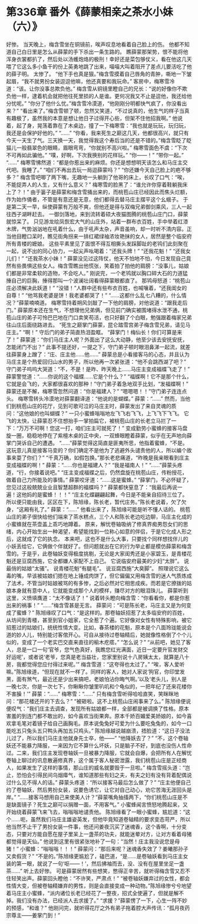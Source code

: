 # 第336章 番外《薛蒙相亲之茶水小妹（六）》
好惨。
当天晚上，梅含雪坐在铜镜前，唉声叹息地看着自己脸上的伤。
他都不知道自己白日里是怎么从薛蒙的手下杀出一条生路的。
瞧薛蒙那架势，恨不能将他浑身衣裳都扒了，然后处以汤蠖炮烙的极刑！幸好还是菜包够仗义，看在他这几天喂了它这么多小鱼干的份上英勇地跳了出来，喵喵大叫着阻开了差点儿要活吃了他的薛子明。
太惨了。
“他下手也真是狠。”梅含雪摸着自己唇角的青肿，嘶地一下皱起眉，“我不就男扮女装逗逗他嘛，他还真要和我玩命。”
客房中，梅寒雪冷道：“该。让你没事总欺负他。”
梅含雪从铜镜里瞪自己的兄长：“说的好像你不欺负他一样，逮着机会就把他往死里损的人是谁。更何况我又不止是逗他，我还给他分忧呢。”
“你分了他什么忧。”梅含雪冷漠道，“他刚刚分明都快气疯了，你没看出来？”
“看出来了。”梅含雪顿了顿，忽然又笑道，“不过说真的，他生气的样子当真有趣极了，虽然我的本意是想让他日子过得开心些，但架不住他招我啊。”
他说着，起了身，晃荡着靠在了木桌边，撞了一下梅寒雪：“我也就是玩玩，玩归玩，我还是会保护好他的。”
“……”
“你看，我来死生之巅这几天，他都很高兴，就只有今天一天生了气。三天换一天，我觉得我这个寿后当的还是不错的。”梅含雪眨了眨猫儿一般翡翠色的眼睛，眉眼弯弯，“你就别不高兴啦。”
梅寒雪面色不虞：“下次不可再如此骗他。”
“噗，好啊，下次我换别的花样玩。”
“你——！”
“带你一起。”
“……”
梅寒雪怫然道：“都是你惹出来的麻烦。你还是想想明天该怎么和马庄主交代吧。我睡了。”
“咱们不再出去玩一局逗薛蒙吗？”
“你还嫌今天自己脸上的疤不够多？”
梅含雪吧唧了两下嘴，无趣地一头躺到了他哥的床上，长叹了口气：“唉，不能捉弄人的人生，又有什么意义？”
梅寒雪的脸黑了：“谁允许你穿着鞋躺我床上了？！”
由于篓子是薛蒙和梅含雪捅出来的，而桃苞山庄已经因此而焦头烂额，作为始作俑者，不管是有意还是无意，他们都得去替马庄主摆平这个幺蛾子。
于是第二天一早，纵使薛蒙有万般不爽，但他还是得与双梅兄弟御剑乘风，三人一起往西子湖畔赶去。
一御剑落地，来到流转着硕大夜猫图腾的桃苞山庄门口，薛蒙就惊呆了。
只见游龙绘凤恢宏大气的山庄外，站着一群布衣百姓，手中举着红漆木牌，气势汹汹地在吼着什么，由于吼声太杂，声音虽响，却一时听不清内容。正当他目瞪口呆时，瞧见街角拐来一排红裙绿袖浓妆艳抹的女人，居然是整个临安府所有青楼的嬷娘。
这些平素里见了面恨不得互相撕头发踩脚趾的老鸨们此刻聚在一起，说不出的同心协力，一起尖声吆喝着：“还我头牌！”
“还我花魁！”
“还我女儿们！”
“还我茶水小妹！”
薛蒙没见过这阵仗，他天不怕地不怕，今日发现自己竟然有些畏惧这些女人。梅含雪瞧出他慌张，笑着拍了拍他的肩膀：“没事儿，姑娘们都是非常柔软的造物，不会吃人。”
刚说完，一个老鸨就以胸口碎大石的力道猛捶自己的巨胸，捶得那叫一个波澜壮阔看得薛蒙眼都直了。
那鸨母怒道：“桃苞山庄必须解决此妖道！”
“没错！”人群中还有些布衣百姓，也喊嚷着，“还我闺女的自尊！”
“他骂我老婆是饼！我老婆都哭了！”
“……这都什么乱七八糟的，什么情况？”薛蒙喃喃道。
梅寒雪持着朔风剑敲了一下他的肩膀，对他说道：“跟我走后门。”
薛蒙原本还在生气，不想理他兄弟俩，但见前门确实被围堵得水泄不通，桃苞山庄的弟子可怜巴巴地在门口卖笑苟活，也只好翻了个白眼，勉强跟着梅家兄弟往山庄后面绕路进去。
“死生之巅掌门薛蒙，昆仑踏雪宫弟子梅含雪兄弟，请见马庄主。”
“啊！”
守后门的弟子简直热泪盈眶。
“薛掌门！梅仙长！你们可算是来了！”
薛蒙道：“你们马庄主人呢？外面出了这么大动静，他至少该去安抚安抚，怎能闭门不出？”
此事不提还好，一提之下，守门弟子顿时眼泪鼻涕一起流，就差往薛蒙身上蹭了：“庄、庄主他……他……”
薛蒙总是小看接客马的心态，并且认为马庄主是个热爱回归山水的男子，所以他再一次紧张道：“他不会跳西湖了吧？”
守门弟子呜呜大哭道：“不，不是！是昨、昨天晚上……马庄主变成福蝶飞走了！”
薛蒙警觉道：“……你说的这个福蝶……它是个什么？”
“福蝶啊！它不是那个什么，它就是会飞的，大家都很喜欢的那种！”守门弟子着急地双手比划，“发福蝶啊！”
薛蒙还是不解，梅寒雪忽然问道：“你是福建人？”
“嗯嗯嗯！！”守门弟子连连点头。
梅寒雪转头冷漠地对薛蒙翻译道：“他说的是蝴蝶。”
薛蒙：“……”
然而，当他们到桃苞山庄的花厅，见到可歌可泣的马庄主时，薛蒙发出了来自灵魂的质问：“这他娘的也叫蝴蝶？”
一只小蜜蜂嗡嗡地左飞飞右飞飞，上飞飞下飞飞。
它飞的太快，让薛蒙忍不住想抬手一掌拍扁它，被桃苞山庄的长老立马拦了一下：“万万不可啊！您这一打，咱们庄主可就死了！”
变成勤劳小蜜蜂的接客马盘旋一圈，稳稳地停在了紫檀木桌的正中央，一双蜂眼瞪着薛蒙，似乎在无声地向薛掌门哭诉自己的遭遇。
“……”薛蒙觉得这简直是匪夷所思，他指着蜜蜂，“不是。这玩意儿真是接客马变的？你们确定不是他为了逃避外头谴责他的人，所以编个故事来耍了你们？”
“千真万确，如假包换。”那长老悲痛道，“昨晚是我亲眼看到庄主变成福蝶的啊！”
薛蒙：“……你也是福建人？”
“我是福南人！”
“……”薛蒙头疼道，“行，你接着说吧。”
“庄主变成福蝶之后，仍然盘旋在桃苞山庄，传粉授花，做着自己力所能及的事情。”
薛蒙咬牙道：“……这是蜜蜂。”
“薛掌门，不必怀疑了，您见过这般兢兢业业且智慧超群的福蝶吗？”
薛蒙都快窒息了：“我最后再说一遍！这他妈的是蜜蜂！！！”
“庄主化蝶翩翩起舞，今日是不能亲自招待三位了。所以便只能由我，区区在下，陈旭缘，陈长老，暂代庄务。”陈长老说着，欠了欠身，“这厢有礼了。”
薛蒙：“……”
他看出来了，陈旭缘可能是听不懂人话的。
桃苞山庄的弟子很快给他们端来了茶水糕点，三个人和陈长老边吃边聊，马庄主化成的小蜜蜂就在茶壶盖上乖巧地蹲着。
原来，解忧卷轴吸纳了修真界痴男怨女们的思绪，内心开始生出一种渴望，希望能找到一位称心如意的伴侣，于是它化成人形之后，这就成了它的执念。
本来吧，这也不是什么大事，只要找个同样想找伴儿的小妖丢给它，它俩做个伴就好了。但问题就出在它的行为举止都是模仿薛蒙和梅含雪的。于是乎，此卷轴妖变得极度挑剔，无论是大家闺秀还是小家碧玉，是青楼花魁还是豆腐西施，它全都嫌人家配不上自己。
它说临安府最美的少妇“太胖”。
说最俏的姑娘“太骚”。
说青楼花魁“有腿毛”。
说豆腐西施“大臭脚”。
照理说它这么毒的嘴，早该被姑娘们摁在地上锤成肉饼了，但它偏偏又用梅含雪的迷人气质炼成了法术，不管当时姑娘被骂的有多惨，之后必然对它相思成疾。而若是它撩拨的姑娘本身就有意中人，它就能变成那个人的模样，赚尽对方的眼泪珠儿。
薛蒙听到这里，义愤填膺道：“太不像话了！”
说着转头瞪向梅含雪：“你看看你，都是你惹出来的祸事！”
“……”梅含雪甚是无言。
薛蒙问：“可是陈长老，马庄主又是为何变成了蜜蜂？”
陈旭缘叹了口气：“是这样的。那卷轴妖招惹了太多临安府的百姓，从坊间到青楼，甚至到官小姐家，它全惹了个遍。它好像对女性有特殊影响，被它招惹过的姑娘们，统统性情大变。比如，春茶楼的花魁，原本是个八面玲珑能说会道的妙人儿，特别能讨客倌开心。可自从接待过卷轴精后，她就像性格倒了个个儿似的，变成了一个老实巴交直来直往的榆木疙瘩。”
“怎么说？”
“从前吧，她见了客人，总是一口一句‘官爷，您气色真好，我瞧您红光满面，近日一定要升官发财交好运呢’，或者说‘老爷，您真是老当益壮，您家里别说十八房姨太太，就算是八十房，我都觉得您应付得过来呢。’”
梅含雪道：“这夸得也太过了。”
“唉，客人爱听嘛。”陈旭缘道，“但现在就不一样了。同样的客人，她对人家说‘狗官，你印堂发黑，面有煞气，最近还是少出来搞吧，老娘怕沾你晦气啊。’以及‘老头儿，别人是一晚七次，你是一次七下，你瞅瞅你皱里叭叽和个龟似的，一把年纪了还来花楼你不害臊！’”
薛蒙：“……”
梅寒雪：“……”
只有梅含雪听得哈哈直笑，笑眯眯地问：“那花楼还开的下去么？”
“被砸啦。这不上桃苞山庄闹事来了么。”
陈旭缘便说便叹气：“我们庄主去调查，发现所有姑娘都一样，全部都是被调换了性格。原本害羞的到连门都不敢出的，如今喜欢当街果奔。原本千娇百媚爱美娇娘的，如今喜欢拿毛笔对着镜子给自己画胸毛。原本说兔兔好可爱为什么要吃兔兔的，如今一口能吃五只兔头五只鸭头再加五只鸡头。”
陈旭缘越说越崩溃，捂脸道：“这日子没法儿过了，所以我们马庄主他就身先士卒，他——”
“他降妖去了？”
“不，这个卷轴妖还不能暴力降服，一来因为它不算什么坏妖，只是脑子不好，到底也没伤人性命过。二来，我们庄主发现卷轴妖一旦被暴力降服，它就会自爆，会把所有人在解忧卷轴上聊过的讯息散遍修真界，这个属于客人秘密泄露，我们桃苞山庄是正经商人，如果发生了这样的事情，那山庄的威名就要毁于一旦啦。”
梅含雪摇头道：“岂止，恐怕会引得民间乌烟瘴气，谁知道那些有妇之夫，有夫之妇有没有背着配偶说过什么见不得人的话。”
薛蒙头疼道：“所以接客马最后怎么做了？”
“庄主他便自己约了卷轴妖，然后男扮女装，说要色诱它，让它对自己动心，劝它苦海无涯回头是岸。”
“……接客马想用自己来使美人计？”薛蒙嘴角抽搐两下，“你们桃苞山庄是不是缺面镜子？死生之巅可以捐赠一面，不用客气。”
小蜜蜂闻言愤怒地腾起来，又开始绕着薛蒙飞来飞去，嗡嗡嗡地谴责他。
陈旭缘看了一眼小蜜蜂，尴尬道：“这个……呃，虽然我们马庄主雄姿英发，但他毕竟知道卷轴精的要求变态苛严，所以他当然不止干了男扮女装一件事，他还问姜夜沉买了迷魂香，这个香啊，十分变态，只要对方能自愿在屋子里呆上一盏茶的功夫，就能迷晕对方，让对方看着母猪都觉得是天仙。”
他说到这里有很紧张地补了一句：“当然！庄主我没说您是母猪！”
小蜜蜂：“嗡嗡嗡！！！”
薛蒙问：“那后来呢？迷魂香失效了？姜曦那孙子又卖假货？”
“不是的。”陈旭缘更尴尬了，磕巴道，“是……是卷轴妖看到马庄主女装的第一眼，就说了一句‘呕——！’，然后拂袖而去，没、没有在屋里坐足一盏茶……”
听上去好惨。
可是薛蒙居然有些想笑，憋得正辛苦，就听得梅含雪又忍不住轻笑出声。薛蒙回头瞪他：“不许笑，严肃点！”
“被卷轴妖嫌弃过的女性，都会性情大变，但被卷轴精嫌弃的男性，则是会直接变成一种动物。”陈旭缘惨兮兮地望着马庄主小蜜蜂，“派内诸位长老已经花了一整夜，招式全使遍了，但就是解不掉。我们没有办法，已经派人去求援了。”
“求援？”薛蒙愣了一下，心生一阵不妙的预感，“和谁？”
他刚问完，就听得花厅之外有弟子拖着腔大声传讯：“孤月夜药宗尊主——姜掌门到！”

